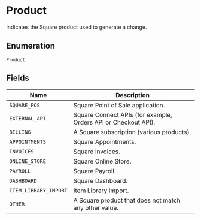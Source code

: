<!-- Optimized: 2025-10-06 -->
<!-- RPM: 1.6.2.1.1.6.2.1_product_20251006 -->
<!-- Session: E2E RPM DNA Application -->
<!-- AOM: RND (Reggie & Dro) -->
<!-- COI: TECHNOLOGY -->
<!-- RPM: HIGH -->
<!-- ACTION: BUILD -->

# Product

Indicates the Square product used to generate a change.

## Enumeration

`Product`

## Fields

| Name | Description |
|  --- | --- |
| `SQUARE_POS` | Square Point of Sale application. |
| `EXTERNAL_API` | Square Connect APIs (for example, Orders API or Checkout API). |
| `BILLING` | A Square subscription (various products). |
| `APPOINTMENTS` | Square Appointments. |
| `INVOICES` | Square Invoices. |
| `ONLINE_STORE` | Square Online Store. |
| `PAYROLL` | Square Payroll. |
| `DASHBOARD` | Square Dashboard. |
| `ITEM_LIBRARY_IMPORT` | Item Library Import. |
| `OTHER` | A Square product that does not match any other value. |
